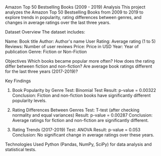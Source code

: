 Amazon Top 50 Bestselling Books (2009 - 2019) Analysis
This project analyzes the Amazon Top 50 Bestselling Books from 2009 to 2019 to explore trends in popularity, 
rating differences between genres, and changes in average ratings over the last three years.

Dataset Overview
The dataset includes:

Name: Book title
Author: Author's name
User Rating: Average rating (1 to 5)
Reviews: Number of user reviews
Price: Price in USD
Year: Year of publication
Genre: Fiction or Non-Fiction

Objectives
Which books became popular more often?
How does the rating differ between fiction and non-fiction?
Are average book ratings different for the last three years (2017-2019)?

Key Findings

1. Book Popularity by Genre
Test: Binomial Test
Result: p-value = 0.00322
Conclusion: Fiction and non-fiction books have significantly different popularity levels.

2. Rating Differences Between Genres
Test: T-test (after checking normality and equal variances)
Result: p-value = 0.00287
Conclusion: Average ratings for fiction and non-fiction are significantly different.

3. Rating Trends (2017-2019)
Test: ANOVA
Result: p-value = 0.053
Conclusion: No significant change in average ratings over these years.

Technologies Used
Python (Pandas, NumPy, SciPy) for data analysis and statistical tests.
